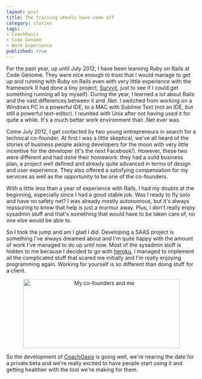```yaml
---
layout: post
title: The training wheels have come off
category: stories
tags:
- CoachOasis
- Code Genome
- Work Experience
published: true
---
```

For the past year, up until July 2012, I have been learning Ruby on Rails at Code Génome. They were nice enough to trust that I would manage to get up and running with Ruby on Rails even with very little experience with the framework (I had done a tiny project, <a title="Surveys, reddit-style" href="http://www.survvit.com">Survvit</a>, just to see if I could get something running all by myself). During the year, I learned a lot about Rails and the vast differences between it and .Net. I switched from working on a Windows PC in a powerful IDE, to a MAC with Sublime Text (not an IDE, but still a powerful text-editor). I reunited with Unix after not having used it for quite a while. It's a much better work environment than .Net ever was.

Come July 2012, I get contacted by two young entrepreneurs in search for a technical co-founder. At first I was a little skeptical, we've all heard of the stories of business people asking developers for the moon with very little incentive for the developer (it's the next Facebook!). However, these two were different and had done their homework: they had a solid business plan, a project well defined and already quite advanced in terms of design and user experience. They also offered a satisfying compensation for my services as well as the opportunity to be one of the co-founders.

With a little less than a year of experience with Rails, I had my doubts at the beginning, especially since I had a good stable job. Was I ready to fly solo and have no safety net? I was already mostly autonomous, but it's always reassuring to know that help is just a murmur away. Plus, I don't really enjoy sysadmin stuff and that's something that would have to be taken care of, no one else would be able to.

So I took the jump and am I glad I did. Developing a SAAS project is something I've always dreamed about and I'm quite happy with the amount of work I've managed to do up until now. Most of the sysadmin stuff is hidden to me because I decided to go with <a href="http://www.heroku.com/">heroku</a>, I managed to implement all the complicated stuff that scared me initially and I'm really enjoying programming again. Working for yourself is so different than doing stuff for a client.

<p style="text-align: center;"><a href="http://www.coachoasis.com"><img src="{{ BASE_PATH }}/images/2012-10-19/coachoasis_relax.jpg" alt="My co-founders and me" width="415" height="183" /></a></p>

So the development of <a title="Fitness marketplace for trainers and those who want to get fit" href="http://www.coachoasis.com">CoachOasis</a> is going well, we're nearing the date for a private beta and we're really excited to have people start using it and getting healthier with the tool we're making for them.
